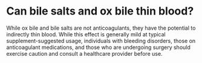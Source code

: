 # Can bile salts and ox bile thin blood?

While ox bile and bile salts are not anticoagulants, they have the potential to indirectly thin blood. While this effect is generally mild at typical supplement-suggested usage, individuals with bleeding disorders, those on anticoagulant medications, and those who are undergoing surgery should exercise caution and consult a healthcare provider before use.